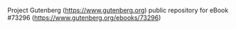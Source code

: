 Project Gutenberg (https://www.gutenberg.org) public repository for eBook #73296 (https://www.gutenberg.org/ebooks/73296)

